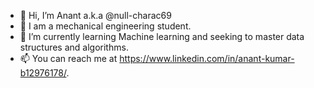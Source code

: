 - 👋 Hi, I’m Anant a.k.a @null-charac69
- 👀  I am a mechanical engineering student.
- 🌱 I’m currently learning Machine learning and seeking to master data structures and algorithms.
- 📫 You can reach me at https://www.linkedin.com/in/anant-kumar-b12976178/.

<!---
null-charac69/null-charac69 is a ✨ special ✨ repository because its `README.md` (this file) appears on your GitHub profile.
You can click the Preview link to take a look at your changes.
--->
